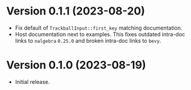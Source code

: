 # Version 0.1.1 (2023-08-20)

  * Fix default of `TrackballInput::first_key` matching documentation.
  * Host documentation next to examples. This fixes outdated intra-doc links to `nalgebra` `0.25.0`
    and broken intra-doc links to `bevy`.

# Version 0.1.0 (2023-08-19)

  * Initial release.
